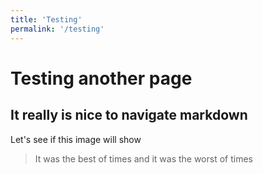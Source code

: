 ```yaml
---
title: 'Testing'
permalink: '/testing'
---
```


# Testing another page 

## It really is nice to navigate markdown 

Let's see if this image will show 

> It was the best of times and it was the worst of times

